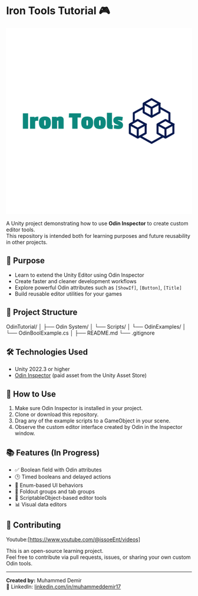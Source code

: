 # Iron Tools Tutorial 🎮

![IronTools Logo](docs/iron-Tools-logo.png)

A Unity project demonstrating how to use **Odin Inspector** to create custom editor tools.  
This repository is intended both for learning purposes and future reusability in other projects.

## 🎯 Purpose

- Learn to extend the Unity Editor using Odin Inspector  
- Create faster and cleaner development workflows  
- Explore powerful Odin attributes such as `[ShowIf]`, `[Button]`, `[Title]`  
- Build reusable editor utilities for your games  

## 📁 Project Structure
OdinTutorial/
│
├── Odin System/
│ └── Scripts/
│ └── OdinExamples/
│ └── OdinBoolExample.cs
│
├── README.md
└── .gitignore


## 🛠 Technologies Used

- Unity 2022.3 or higher  
- [Odin Inspector](https://odininspector.com/) (paid asset from the Unity Asset Store)

## 🚀 How to Use

1. Make sure Odin Inspector is installed in your project.  
2. Clone or download this repository.  
3. Drag any of the example scripts to a GameObject in your scene.  
4. Observe the custom editor interface created by Odin in the Inspector window.

## 📚 Features (In Progress)

- ✅ Boolean field with Odin attributes  
- 🕒 Timed booleans and delayed actions  
- 🧩 Enum-based UI behaviors  
- 📂 Foldout groups and tab groups  
- 🧠 ScriptableObject-based editor tools  
- 📊 Visual data editors

## 🤝 Contributing

Youtube:[https://www.youtube.com/@issoeEnt/videos]

This is an open-source learning project.  
Feel free to contribute via pull requests, issues, or sharing your own custom Odin tools.

---

**Created by:** Muhammed Demir  
🔗 LinkedIn: [linkedin.com/in/muhammeddemir17](https://www.linkedin.com/in/muhammeddemir17)
